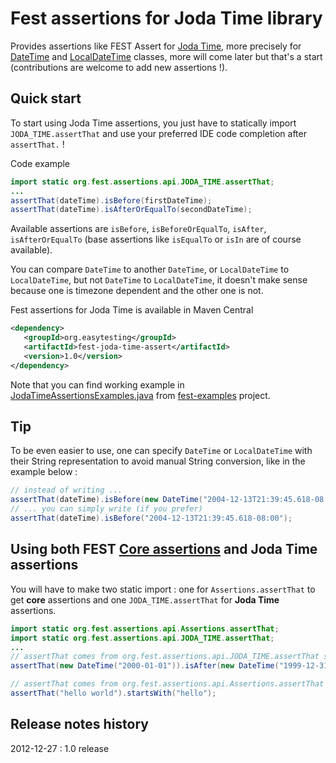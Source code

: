 Fest assertions for Joda Time library
========================================

Provides assertions like FEST Assert for [Joda Time](http://joda-time.sourceforge.net/index.html), more precisely for [DateTime](http://joda-time.sourceforge.net/api-release/org/joda/time/DateTime.html) and [LocalDateTime](http://joda-time.sourceforge.net/api-release/org/joda/time/LocalDateTime.html) classes, more will come later but that's a start (contributions are welcome to add new assertions !).

## Quick start

To start using Joda Time assertions, you just have to statically import `JODA_TIME.assertThat` and use your preferred IDE code completion after `assertThat.` !

Code example 

```java
import static org.fest.assertions.api.JODA_TIME.assertThat;
...
assertThat(dateTime).isBefore(firstDateTime);
assertThat(dateTime).isAfterOrEqualTo(secondDateTime);
```

Available assertions are `isBefore`, `isBeforeOrEqualTo`, `isAfter`, `isAfterOrEqualTo` (base assertions like `isEqualTo` or `isIn` are of course available).

You can compare `DateTime` to another `DateTime`, or `LocalDateTime` to `LocalDateTime`, but not `DateTime` to `LocalDateTime`,
it doesn't make sense because one is timezone dependent and the other one is not.

Fest assertions for Joda Time is available in Maven Central

```xml
<dependency>
   <groupId>org.easytesting</groupId>
   <artifactId>fest-joda-time-assert</artifactId>
   <version>1.0</version>
</dependency>
```

Note that you can find working example in [JodaTimeAssertionsExamples.java](https://github.com/joel-costigliola/fest-examples/blob/master/src/main/java/org/fest/assertions/examples/JodaTimeAssertionsExamples.java) from [fest-examples](https://github.com/joel-costigliola/fest-examples/) project.

## Tip

To be even easier to use, one can specify `DateTime` or `LocalDateTime` with their String representation to avoid manual String conversion, like in the example below :

```java
// instead of writing ...
assertThat(dateTime).isBefore(new DateTime("2004-12-13T21:39:45.618-08:00"));
// ... you can simply write (if you prefer)
assertThat(dateTime).isBefore("2004-12-13T21:39:45.618-08:00");
```

## Using both FEST [Core assertions](https://github.com/alexruiz/fest-assert-2.x/wiki) and Joda Time assertions

You will have to make two static import : one for `Assertions.assertThat` to get **core** assertions and one `JODA_TIME.assertThat` for **Joda Time** assertions.

```java
import static org.fest.assertions.api.Assertions.assertThat;
import static org.fest.assertions.api.JODA_TIME.assertThat;
...
// assertThat comes from org.fest.assertions.api.JODA_TIME.assertThat static import
assertThat(new DateTime("2000-01-01")).isAfter(new DateTime("1999-12-31"));

// assertThat comes from org.fest.assertions.api.Assertions.assertThat static import
assertThat("hello world").startsWith("hello");
```

## Release notes history

2012-12-27 : 1.0 release



